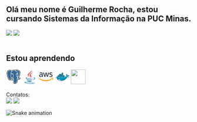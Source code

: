 ## Olá meu nome é Guilherme Rocha, estou cursando Sistemas da Informação na PUC Minas.

<div>

  <img src="https://github-readme-stats-ruby-one.vercel.app/api?username=GuilhermeRocha13&show_icons=true&theme=midnight-purple&include_all_commits=true&count_private=true"/>
  <img src="https://github-readme-stats-ruby-one.vercel.app/api/top-langs/?username=GuilhermeRocha13&theme=midnight-purple"/>
</div>

<br>

## Estou aprendendo
<div align="left">
<img src="https://github.com/devicons/devicon/blob/v2.16.0/icons/postgresql/postgresql-original.svg" width="40" heigth="40">  
<img src="https://github.com/devicons/devicon/blob/v2.16.0/icons/java/java-original.svg" width="40" heigth="40">          
<img src="https://github.com/devicons/devicon/blob/v2.16.0/icons/amazonwebservices/amazonwebservices-original-wordmark.svg" width="40" heigth="40">
<img src="https://github.com/devicons/devicon/blob/v2.16.0/icons/docker/docker-original.svg" width="40" heigth="40">
<img src="https://cdn.jsdelivr.net/gh/devicons/devicon/icons/javascript/javascript-original.svg" width="40" height="40" margin="5">
  
</div>

<br>
Contatos:
<br>
<a href = "mailto:guilhermeapenas.2006@gmail.com"><img src="https://img.shields.io/badge/-Gmail-%23333?style=for-the-badge&logo=gmail&logoColor=dark" target="_blank"></a> <a href="https://www.linkedin.com/in/guilherme-henrique-3636b1217/" target="_blank"><img src="https://img.shields.io/badge/-LinkedIn-%230077B5?style=for-the-badge&logo=linkedin&logoColor=white" target="_blank"></a> 

![Snake animation](https://github.com/LuigiGF/LuigiGF/blob/output/github-contribution-grid-snake.svg)
          
          
          
          
          
